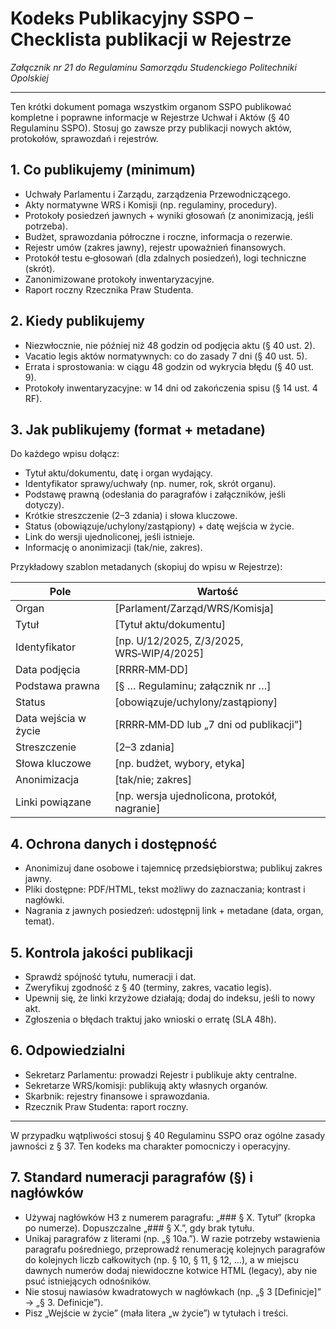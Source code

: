 # Kodeks Publikacyjny SSPO – Checklista publikacji w Rejestrze

*Załącznik nr 21 do Regulaminu Samorządu Studenckiego Politechniki Opolskiej*

---

Ten krótki dokument pomaga wszystkim organom SSPO publikować kompletne i poprawne informacje w Rejestrze Uchwał i Aktów (§ 40 Regulaminu SSPO). Stosuj go zawsze przy publikacji nowych aktów, protokołów, sprawozdań i rejestrów.

## 1. Co publikujemy (minimum)
- Uchwały Parlamentu i Zarządu, zarządzenia Przewodniczącego.
- Akty normatywne WRS i Komisji (np. regulaminy, procedury).
- Protokoły posiedzeń jawnych + wyniki głosowań (z anonimizacją, jeśli potrzeba).
- Budżet, sprawozdania półroczne i roczne, informacja o rezerwie.
- Rejestr umów (zakres jawny), rejestr upoważnień finansowych.
- Protokół testu e‑głosowań (dla zdalnych posiedzeń), logi techniczne (skrót).
- Zanonimizowane protokoły inwentaryzacyjne.
- Raport roczny Rzecznika Praw Studenta.

## 2. Kiedy publikujemy
- Niezwłocznie, nie później niż 48 godzin od podjęcia aktu (§ 40 ust. 2).
- Vacatio legis aktów normatywnych: co do zasady 7 dni (§ 40 ust. 5).
- Errata i sprostowania: w ciągu 48 godzin od wykrycia błędu (§ 40 ust. 9).
- Protokoły inwentaryzacyjne: w 14 dni od zakończenia spisu (§ 14 ust. 4 RF).

## 3. Jak publikujemy (format + metadane)
Do każdego wpisu dołącz:
- Tytuł aktu/dokumentu, datę i organ wydający.
- Identyfikator sprawy/uchwały (np. numer, rok, skrót organu).
- Podstawę prawną (odesłania do paragrafów i załączników, jeśli dotyczy).
- Krótkie streszczenie (2–3 zdania) i słowa kluczowe.
- Status (obowiązuje/uchylony/zastąpiony) + datę wejścia w życie.
- Link do wersji ujednoliconej, jeśli istnieje.
- Informację o anonimizacji (tak/nie, zakres).

Przykładowy szablon metadanych (skopiuj do wpisu w Rejestrze):

| Pole | Wartość |
| --- | --- |
| Organ | [Parlament/Zarząd/WRS/Komisja] |
| Tytuł | [Tytuł aktu/dokumentu] |
| Identyfikator | [np. U/12/2025, Z/3/2025, WRS‑WIP/4/2025] |
| Data podjęcia | [RRRR‑MM‑DD] |
| Podstawa prawna | [§ … Regulaminu; załącznik nr …] |
| Status | [obowiązuje/uchylony/zastąpiony] |
| Data wejścia w życie | [RRRR‑MM‑DD lub „7 dni od publikacji”] |
| Streszczenie | [2–3 zdania] |
| Słowa kluczowe | [np. budżet, wybory, etyka] |
| Anonimizacja | [tak/nie; zakres] |
| Linki powiązane | [np. wersja ujednolicona, protokół, nagranie] |

## 4. Ochrona danych i dostępność
- Anonimizuj dane osobowe i tajemnicę przedsiębiorstwa; publikuj zakres jawny.
- Pliki dostępne: PDF/HTML, tekst możliwy do zaznaczania; kontrast i nagłówki.
- Nagrania z jawnych posiedzeń: udostępnij link + metadane (data, organ, temat).

## 5. Kontrola jakości publikacji
- Sprawdź spójność tytułu, numeracji i dat.
- Zweryfikuj zgodność z § 40 (terminy, zakres, vacatio legis).
- Upewnij się, że linki krzyżowe działają; dodaj do indeksu, jeśli to nowy akt.
- Zgłoszenia o błędach traktuj jako wnioski o erratę (SLA 48h).

## 6. Odpowiedzialni
- Sekretarz Parlamentu: prowadzi Rejestr i publikuje akty centralne.
- Sekretarze WRS/komisji: publikują akty własnych organów.
- Skarbnik: rejestry finansowe i sprawozdania.
- Rzecznik Praw Studenta: raport roczny.

---
W przypadku wątpliwości stosuj § 40 Regulaminu SSPO oraz ogólne zasady jawności z § 37. Ten kodeks ma charakter pomocniczy i operacyjny.

## 7. Standard numeracji paragrafów (§) i nagłówków

- Używaj nagłówków H3 z numerem paragrafu: „### § X. Tytuł” (kropka po numerze). Dopuszczalne „### § X.”, gdy brak tytułu.
- Unikaj paragrafów z literami (np. „§ 10a.”). W razie potrzeby wstawienia paragrafu pośredniego, przeprowadź renumerację kolejnych paragrafów do kolejnych liczb całkowitych (np. § 10, § 11, § 12, …), a w miejscu dawnych numerów dodaj niewidoczne kotwice HTML (legacy), aby nie psuć istniejących odnośników.
- Nie stosuj nawiasów kwadratowych w nagłówkach (np. „§ 3 [Definicje]” → „§ 3. Definicje”).
- Pisz „Wejście w życie” (mała litera „w życie”) w tytułach i treści.
